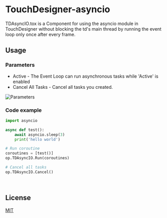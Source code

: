 # TouchDesigner-asyncio

TDAsyncIO.tox is a Component for using the asyncio module in TouchDesigner without blocking the td's main thread by running the event loop only once after every frame. 

## Usage

### Parameters
 - Active - The Event Loop can run asynchronous tasks while 'Active' is enabled<br>
 - Cancel All Tasks - Cancel all tasks you created.<br>

![Parameters](https://drive.google.com/uc?export=view&id=1CQuFqiK7gqOEWgF1YVU6_9ejXxJ_GgWv) <br>

### Code example

``` python
import asyncio

async def test():
    await asyncio.sleep(3)
    print('hello world')

# Run coroutine
coroutines = [test()]
op.TDAsyncIO.Run(coroutines)

# Cancel all tasks
op.TDAsyncIO.Cancel()
```
<br>

## License
[MIT](https://github.com/sndmtk/TouchDesigner-asyncio/blob/main/LICENSE)
